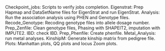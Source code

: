 Checkpoint_jobs: Scripts to verify jobs completion. 
Eigenstrat: Prep Hapmap and DataSetName files for EigenStrat and run EigenStrat. 
Analysis: Run the association analysis using PHEN and Genotype files. 
Recode_Genotype: Recoding genotype files into allele dosage number.    
Prep_Zenfile: Clean genotype files, Phasing with SHAPEIT2, imputation with IMPUTE2. 
IBD: check IBD. 
Prep_Phenfile: Create phenfile. 
Metal_Analysis: run metal analyses. 
KinshipM: Generate kinship matrix from pedigree file. 
Plots: Manhattan plots, QQ plots and locus Zoom plots. 
